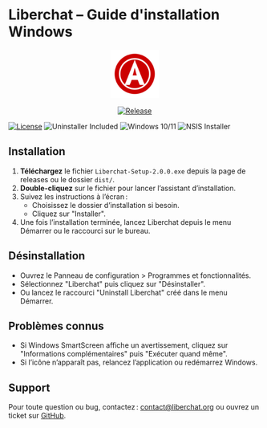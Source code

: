 # Liberchat – Guide d'installation Windows

<p align="center">
  <img src="assets/icons/256x256/liberchat.png" alt="Liberchat Logo" width="96" height="96" />
</p>

<p align="center">
<a href="https://github.com/Liberchat/Liberchat/releases/latest">
  <img src="https://img.shields.io/github/v/release/Liberchat/Liberchat?label=Release&style=for-the-badge" alt="Release"/>
</a>

  <a href="https://github.com/Liberchat/Liberchat/blob/main/LICENSE"><img src="https://img.shields.io/github/license/Liberchat/Liberchat?style=for-the-badge" alt="License"/></a>
  <img src="https://img.shields.io/badge/Uninstaller-Included-blue?style=for-the-badge" alt="Uninstaller Included"/>
  <img src="https://img.shields.io/badge/Windows-10%20%7C%2011-blue?style=for-the-badge" alt="Windows 10/11"/>
  <img src="https://img.shields.io/badge/Installer-NSIS-blueviolet?style=for-the-badge" alt="NSIS Installer"/>
</p>

## Installation

1. **Téléchargez** le fichier `Liberchat-Setup-2.0.0.exe` depuis la page de releases ou le dossier `dist/`.
2. **Double-cliquez** sur le fichier pour lancer l’assistant d’installation.
3. Suivez les instructions à l’écran :
   - Choisissez le dossier d’installation si besoin.
   - Cliquez sur "Installer".
4. Une fois l’installation terminée, lancez Liberchat depuis le menu Démarrer ou le raccourci sur le bureau.

## Désinstallation

- Ouvrez le Panneau de configuration > Programmes et fonctionnalités.
- Sélectionnez "Liberchat" puis cliquez sur "Désinstaller".
- Ou lancez le raccourci "Uninstall Liberchat" créé dans le menu Démarrer.

## Problèmes connus

- Si Windows SmartScreen affiche un avertissement, cliquez sur "Informations complémentaires" puis "Exécuter quand même".
- Si l’icône n’apparaît pas, relancez l’application ou redémarrez Windows.

## Support

Pour toute question ou bug, contactez : contact@liberchat.org ou ouvrez un ticket sur [GitHub](https://github.com/Liberchat/Liberchat).
